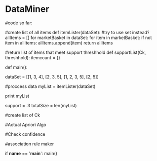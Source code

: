 # DataMiner

#code so far:


#create list of all items
def itemLister(dataSet):
  #try to use set instead?
  allItems = []
  for marketBasket in dataSet:
    for item in marketBasket:
      if not item in allItems:
        allItems.append(item)
  return allItems


#return list of items that meet support threshhold
def supportList(Ck, threshhold):
  itemcount = {}
  
  

def main():
  
  dataSet = [[1, 3, 4], [2, 3, 5], [1, 2, 3, 5], [2, 5]]
  

  #proccess data 
  myList = itemLister(dataSet)
  
  print myList
  

  support = .3
  totalSize = len(myList)
  
  
  
  #create list of Ck
  
  #Actual Apriori Algo
  
  #Check confidence
  
  #association rule maker
  
  
if __name__ == '__main__': main()
